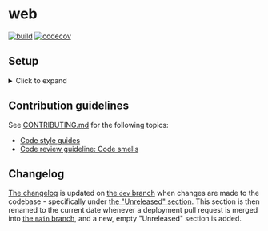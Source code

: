 # web
[![build](https://github.com/MAKENTNU/web/workflows/build/badge.svg)](https://github.com/MAKENTNU/web/actions)
[![codecov](https://codecov.io/gh/MAKENTNU/web/branch/main/graph/badge.svg)](https://codecov.io/gh/MAKENTNU/web)


## Setup

<details>
<summary>Click to expand</summary>

### Prerequisites

* Python 3.10+ (latest stable version preferred)
* Having cloned this repository to your machine
  * For most purposes, check out [the `dev` branch](https://github.com/MAKENTNU/web/tree/dev), as it's the base branch for all development:
    ```shell
    git clone https://github.com/MAKENTNU/web.git
    git checkout -B dev origin/dev
    ```

### Installation

* Create a virtual environment, presumably named `venv`:
  * This should be placed in the folder *containing* the project folder, and not inside the project folder itself
    * Example folder structure (where `web` is the name of the project folder):
      ```
      MAKE
      ├─ venv
      └─ web
         └─ README.md (this file)
      ```
    * Among other things, this prevents translations from being made inside the virtual environment folder
      when running the `makemessages` management command
  * If using PyCharm, and a virtual environment was not created as part of the project creation process, refer to
    [the "Configure a virtual environment" guide](https://www.jetbrains.com/help/pycharm/creating-virtual-environment.html#python_create_virtual_env)
  * Otherwise, `cd` to the project folder, and run:
    ```shell
    [newest installed Python command, like python3.11] -m venv ../venv
    ```
* Activate the virtual environment:
  * If using PyCharm, this should be done automatically when opening a terminal tab inside the IDE
  * Otherwise, `cd` to the project folder, and run:
    * On Windows:
      ```shell
      ..\venv\Scripts\activate
      ```
    * On Linux/macOS:
      ```shell
      source ../venv/bin/activate
      ```
* Install requirements:
  * If using Windows, first download the correct wheel for the [`python-ldap`](https://pypi.org/project/python-ldap/) package
    from [Christoph Gohlke's page](https://www.lfd.uci.edu/~gohlke/pythonlibs/#_python-ldap)
    (linked to by [`python-ldap`'s documentation](https://www.python-ldap.org/en/python-ldap-3.4.0/installing.html#windows))
    and install it:
    ```shell
    pip install [path to .whl file]
    ```
    (It is possible to instead build `python-ldap` from source, but it's a bit cumbersome setting up the right build tools.)
  * Regardless of operating system, run:
    ```shell
    pip install -r requirements.txt
    ```

### Running the server for the first time

* Create an SQLite database file with the proper tables:
  ```shell
  python manage.py migrate
  ```
* Create an admin user for local development:
  ```shell
  python manage.py createsuperuser
  ```
  It's easiest to create one with both the username and the password set to "admin", and with no email address.
* Run the server:
  * If using PyCharm, just press the green "play" button in the top right corner
    * Make sure that the correct run configuration is selected in the dropdown next to the button,
      which by default should be named "web" and have a tiny Django logo
  * Otherwise, run:
    ```shell
    python manage.py runserver [optional port number; defaults to 8000]
    ```
</details>


## Contribution guidelines

See [CONTRIBUTING.md](CONTRIBUTING.md) for the following topics:
* [Code style guides](CONTRIBUTING.md#code-style-guides)
* [Code review guideline: Code smells](CONTRIBUTING.md#code-review-guideline-code-smells)


## Changelog

[The changelog](CHANGELOG.md) is updated on [the `dev` branch](https://github.com/MAKENTNU/web/tree/dev) when changes are made to the codebase -
specifically under [the "Unreleased" section](CHANGELOG.md#unreleased).
This section is then renamed to the current date whenever a deployment pull request is merged into
[the `main` branch](https://github.com/MAKENTNU/web/tree/main), and a new, empty "Unreleased" section is added.
